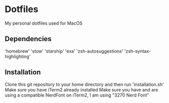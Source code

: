 # Dotfiles
My personal dotfiles used for MacOS
## Dependencies
'homebrew'
'stow'
'starship'
'exa'
'zsh-autosuggestions'
'zsh-syntax-highlighting'
## Installation
Clone this git repository to your home directory and then run
'installation.sh'
Make sure you have iTerm2 already installed
Make sure you have and are using a compatible NerdFont on iTerm2, I am using "3270 Nerd Font"

